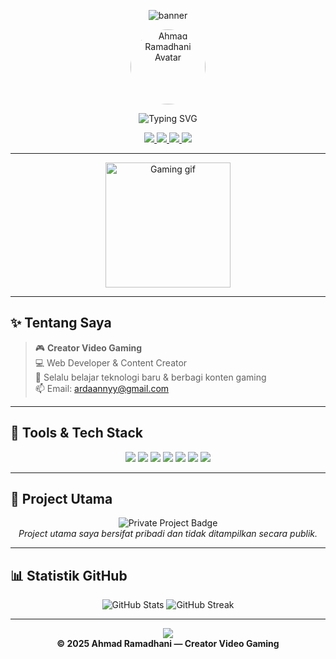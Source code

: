 <!-- README.md untuk profil Ahmad Ramadhani -->

<p align="center">
  <img src="https://capsule-render.vercel.app/api?type=waving&color=0:ff0050,100:0078d7&height=180&section=header&text=Ahmad%20Ramadhani&fontSize=45&fontAlignY=35&desc=Creator%20Video%20Gaming%20%7C%20Web%20Developer%20%7C%20Content%20Creator&descAlignY=60&descAlign=50" alt="banner"/>
</p>

<p align="center">
  <img src="https://avatars.githubusercontent.com/u/141151527?v=4" width="120" style="border-radius:50%;" alt="Ahmad Ramadhani Avatar">
</p>

<p align="center">
  <img src="https://readme-typing-svg.demolab.com?font=Fira+Code&pause=1000&color=FF0050&center=true&vCenter=true&width=450&lines=Welcome+to+my+world!;Let's+play+and+code+together!;Subscribe+for+gaming+content!" alt="Typing SVG" />
</p>

<p align="center">
  <a href="https://www.youtube.com/channel/UC_HCI02Lu4sCLH2j7soRWQg">
    <img src="https://img.shields.io/badge/YouTube-FF0000?style=for-the-badge&logo=youtube&logoColor=white">
  </a>
  <a href="https://www.tiktok.com/@daannyy62">
    <img src="https://img.shields.io/badge/TikTok-000000?style=for-the-badge&logo=tiktok&logoColor=white">
  </a>
  <a href="https://www.instagram.com/ardaannyy/">
    <img src="https://img.shields.io/badge/Instagram-E4405F?style=for-the-badge&logo=instagram&logoColor=white">
  </a>
  <a href="https://saweria.co/danny62">
    <img src="https://img.shields.io/badge/Saweria-FFD700?style=for-the-badge&logo=buymeacoffee&logoColor=black">
  </a>
</p>

---

<div align="center">
  <img src="https://media.giphy.com/media/3o7TKtnuHOHHUjR38Y/giphy.gif" width="200" alt="Gaming gif">
</div>

---

## ✨ Tentang Saya

> 🎮 **Creator Video Gaming**  
> 💻 Web Developer & Content Creator  
> 🌱 Selalu belajar teknologi baru & berbagi konten gaming  
> 📫 Email: [ardaannyy@gmail.com](mailto:ardaannyy@gmail.com)

---

## 🚀 Tools & Tech Stack

<p align="center">
  <img src="https://img.shields.io/badge/HTML5-E34F26?style=for-the-badge&logo=html5&logoColor=white"/>
  <img src="https://img.shields.io/badge/CSS3-1572B6?style=for-the-badge&logo=css3&logoColor=white"/>
  <img src="https://img.shields.io/badge/JavaScript-F7DF1E?style=for-the-badge&logo=javascript&logoColor=black"/>
  <img src="https://img.shields.io/badge/PHP-777BB4?style=for-the-badge&logo=php&logoColor=white"/>
  <img src="https://img.shields.io/badge/Node.js-339933?style=for-the-badge&logo=nodedotjs&logoColor=white"/>
  <img src="https://img.shields.io/badge/Git-F05032?style=for-the-badge&logo=git&logoColor=white"/>
  <img src="https://img.shields.io/badge/VS%20Code-007ACC?style=for-the-badge&logo=visual-studio-code&logoColor=white"/>
</p>

---

## 🛒 Project Utama

<p align="center">
  <img src="https://img.shields.io/badge/Project%20Utama-Tidak%20Ditampilkan%20Publik-9cf?style=for-the-badge&logo=github" alt="Private Project Badge"><br>
  <i>Project utama saya bersifat pribadi dan tidak ditampilkan secara publik.</i>
</p>

---

## 📊 Statistik GitHub

<p align="center">
  <img src="https://github-readme-stats.vercel.app/api?username=ardannydev&show_icons=true&theme=tokyonight" alt="GitHub Stats" />
  <img src="https://github-readme-streak-stats.herokuapp.com/?user=ardannydev&theme=tokyonight" alt="GitHub Streak" />
</p>

---

<p align="center">
  <img src="https://capsule-render.vercel.app/api?type=waving&color=0:ff0050,100:0078d7&height=120&section=footer"/>
  <br>
  <b>© 2025 Ahmad Ramadhani — Creator Video Gaming</b>
</p>
